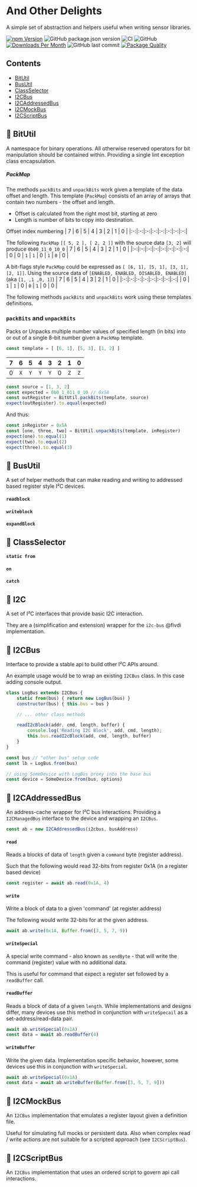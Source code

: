 # And Other Delights
A simple set of abstraction and helpers useful when writing sensor libraries.

[![npm Version](https://img.shields.io/npm/v/@johntalton/and-other-delights.svg)](https://www.npmjs.com/package/@johntalton/and-other-delights)
![GitHub package.json version](https://img.shields.io/github/package-json/v/johntalton/and-other-delights)
![CI](https://github.com/johntalton/and-other-delights/workflows/CI/badge.svg?branch=master&event=push)
![GitHub](https://img.shields.io/github/license/johntalton/and-other-delights)
[![Downloads Per Month](https://img.shields.io/npm/dm/@johntalton/and-other-delights.svg)](https://www.npmjs.com/package/@johntalton/and-other-delights)
![GitHub last commit](https://img.shields.io/github/last-commit/johntalton/and-other-delights)
[![Package Quality](https://npm.packagequality.com/shield/%40johntalton%2Fand-other-delights.svg)](https://packagequality.com/#?package=@johntalton/and-other-delights)

## Contents
* [BitUtil](#book-itUtil)
* [BusUtil](#book-busutil)
* [ClassSelector](#book-classselector)
* [I2CBus](#book-i2cbus)
* [I2CAddressedBus](#book-i2caddressedbus)
* [I2CMockBus](#book-i2cmockbus)
* [I2CScriptBus](#book-i2cscriptbus)

## :book: BitUtil
A namespace for binary operations.  All otherwise reserved operators for bit manipulation should be contained within.  Providing a single lint exception class encapsulation.

##### PackMap
The methods `packBits` and `unpackBits` work given a template of the data offset and length.
This template (`PackMap`) consists of an array of arrays that contain two numbers - the offset and length.

- Offset is calculated from the right most bit, starting at zero
- Length is number of bits to copy into destination.

Offset index numbering
| 7 | 6 | 5 | 4 | 3 | 2 | 1 | 0 |
|:-:|:-:|:-:|:-:|:-:|:-:|:-:|:-:|

The following `PackMap` `[[ 5, 2 ], [ 2, 2 ]]` with the source data `[3, 2]` will produce `0b00_11_0_10_0`
| 7 | 6 | 5 | 4 | 3 | 2 | 1 | 0 |
|:-:|:-:|:-:|:-:|:-:|:-:|:-:|:-:|
| 0  | 0  | `1` | `1` | 0 | `1` | `0` | 0  |

A bit-flags style `PackMap` could be expressed as `[ [6, 1], [5, 1], [3, 1], [2, 1]]`.
Using the source data of `[ENABLED, ENABLED, DISABLED, ENABLED]` (aka `[1, ,1 ,0, 1]`)
| 7 | 6 | 5 | 4 | 3 | 2 | 1 | 0 |
|:-:|:-:|:-:|:-:|:-:|:-:|:-:|:-:|
| 0  | `1`  | `1` | 0 | `0` | `1` | 0 | 0 |

The following methods `packBits` and `unpackBits` work using these templates definitions.

### `packBits` and `unpackBits`
Packs or Unpacks multiple number values of specified length (in bits) into or out of a single 8-bit number given a `PackMap` template.

```javascript
const template = [ [6, 1], [5, 3], [1, 2] ]
```

| 7 | 6 | 5 | 4 | 3 | 2 | 1 | 0 |
|:-:|:-:|:-:|:-:|:-:|:-:|:-:|:-:|
| 0  | `X`  | `Y` | `Y` | `Y` | 0 | `Z` | `Z` |

```javascript
const source = [1, 3, 2]
const expected = 0b0_1_011_0_10 // 0x5A
const outRegister = BitUtil.packBits(template, source)
expect(outRegister).to.equal(expected)
```

And thus:
```javascript
const inRegister = 0x5A
const [one, three, two] = BitUtil.unpackBits(template, inRegister)
expect(one).to.equal(1)
expect(two).to.equal(2)
expect(three).to.equal(3)
```

## :book: BusUtil
A set of helper methods that can make reading and writing to addressed based register style I²C devices.

#### `readblock`

#### `writeblock`

#### `expandBlock`


## :book: ClassSelector

#### `static from`

#### `on`

#### `catch`

## :book: I2C
A set of I²C interfaces that provide basic I2C interaction.

They are a (simplification and extension) wrapper for the `i2c-bus` @fivdi implementation.

## :book: I2CBus
Interface to provide a stable api to build other I²C APIs around.

An example usage would be to wrap an existing `I2CBus` class.  In this case adding console output.
```javascript
class LogBus extends I2CBus {
    static from(bus) { return new LogBus(bus) }
    constructor(bus) { this.bus = bus }

    // ... other class methods

    readI2cBlock(addr, cmd, length, buffer) {
        console.log('Reading I2C Block', add, cmd, length);
        this.bus.readI2cBlock(add, cmd, length, buffer)
    }
}

const bus // "other bus" setup code
const lb = LogBus.from(bus)

// using SomeDevice with LogBus proxy into the base bus
const device = SomeDevice.from(bus, options)
```

## :book: I2CAddressedBus
An address-cache wrapper for I²C bus interactions.
Providing a `I2CManagedBus` interface to the device and wrapping an `I2CBus`.

```javascript
const ab = new I2CAddressedBus(i2cbus, busAddress)
```
#### `read`
Reads a blocks of data of `length` given a `command` byte (register address).

Such that the following would read 32-bits from register 0x1A (in a register based device)
```javascript
const register = await ab.read(0x1A, 4)
```

#### `write`
Write a block of data to a given 'command' (at register address)

The following would write 32-bits for at the given address.
```javascript
await ab.write(0x1A, Buffer.from([3, 5, 7, 9))
```

#### `writeSpecial`
A special write command - also known as `sendByte` - that will write the command (register) value with no additional data.

This is useful for command that expect a register set followed by a `readBuffer` call.

#### `readBuffer`
Reads a block of data of a given `length`.
While implementations and designs differ, many devices use this method in conjunction with `writeSpecail` as a set-address/read-data pair.

```javascript
await ab.writeSpecial(0x1A)
const data = await ab.readBuffer(4)
```

#### `writeBuffer`
Write the given data.
Implementation specific behavior, however, some devices use this in conjunction with `writeSpecial`.

```javascript
await ab.writeSpecial(0x1A)
const data = await ab.writeBuffer(Buffer.from([3, 5, 7, 9]))
```

## :book: I2CMockBus
An `I2CBus` implementation that emulates a register layout given a definition file.

Useful for simulating full mocks or persistent data.  Also when complex read / write actions are not suitable for a scripted approach (see `I2CScriptBus`).

## :book: I2CScriptBus
An `I2CBus` implementation that uses an ordered script to govern api call interactions.
